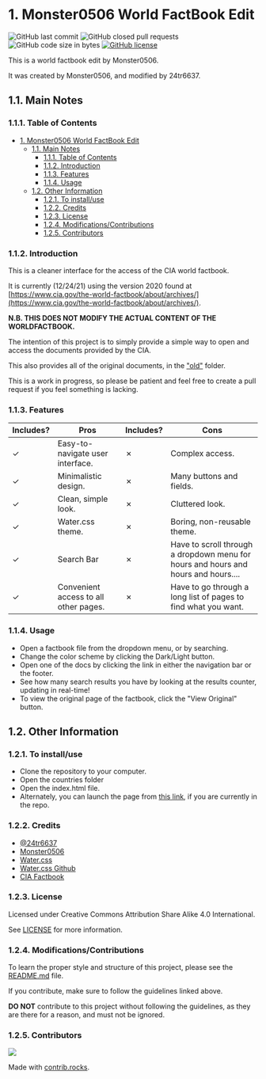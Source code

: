 # 1. Monster0506 World FactBook Edit

![GitHub last commit](https://img.shields.io/github/last-commit/monster0506/factBook) ![GitHub closed pull requests](https://img.shields.io/github/issues-pr-closed-raw/monster0506/factBook) ![GitHub code size in bytes](https://img.shields.io/github/languages/code-size/monster0506/factBook) [![GitHub license](https://img.shields.io/github/license/monster0506/factBook)](https://github.com/Monster0506/factBook/blob/master/LICENSE)

This is a world factbook edit by Monster0506.

It was created by Monster0506, and modified by 24tr6637.

## 1.1. Main Notes

### 1.1.1. Table of Contents

- [1. Monster0506 World FactBook Edit](#1-monster0506-world-factbook-edit)
  - [1.1. Main Notes](#11-main-notes)
    - [1.1.1. Table of Contents](#111-table-of-contents)
    - [1.1.2. Introduction](#112-introduction)
    - [1.1.3. Features](#113-features)
    - [1.1.4. Usage](#114-usage)
  - [1.2. Other Information](#12-other-information)
    - [1.2.1. To install/use](#121-to-installuse)
    - [1.2.2. Credits](#122-credits)
    - [1.2.3. License](#123-license)
    - [1.2.4. Modifications/Contributions](#124-modificationscontributions)
    - [1.2.5. Contributors](#125-contributors)

### 1.1.2. Introduction

This is a cleaner interface for the access of the CIA world factbook.

It is currently (12/24/21) using the version 2020 found at [https://www.cia.gov/the-world-factbook/about/archives/](https://www.cia.gov/the-world-factbook/about/archives/).

__N.B. THIS DOES NOT MODIFY THE ACTUAL CONTENT OF THE WORLDFACTBOOK.__

The intention of this project is to simply provide a simple way to open and access the documents provided by the CIA.

This also provides all of the original documents, in the ["old"](old/) folder.

This is a work in progress, so please be patient and feel free to create a pull request if you feel something is lacking.

### 1.1.3. Features

| Includes?      | Pros  |             Includes?          | Cons  |
|--- |--- |---                     |--- |
|✓   | Easy-to-navigate user interface.  |✗  | Complex access.  |
|✓   | Minimalistic design.           |✗  | Many buttons and fields.  |
|✓   | Clean, simple look.               |✗  | Cluttered look.  |
|✓   | Water.css theme.                  |✗  | Boring, non-reusable theme.  |
|✓   | Search Bar                       |✗  | Have to scroll through a dropdown  menu for hours and hours and hours and hours....  |
|✓      | Convenient access to all other pages. |✗ | Have to go through a long list of pages to find what you want.  |

### 1.1.4. Usage

- Open a factbook file from the dropdown menu, or by searching.
- Change the color scheme by clicking the Dark/Light button.
- Open one of the docs by clicking the link in either the navigation bar or the footer.
- See how many search results you have by looking at the results counter, updating in real-time!
- To view the original page of the factbook, click the "View Original" button.

## 1.2. Other Information

### 1.2.1. To install/use

- Clone the repository to your computer.
- Open the countries folder
- Open the index.html file.
- Alternately, you can launch the page from [this link](countries/index.html), if you are currently in the repo.

### 1.2.2. Credits

- [@24tr6637](https://github.com/24tr6637)
- [Monster0506](https://github.com/Monster0506)
- [Water.css](https://watercss.kognise.dev)
- [Water.css Github](https://github.com/kognise/water.css)
- [CIA Factbook](https://www.cia.gov/the-world-factbook)

### 1.2.3. License

Licensed under Creative Commons Attribution Share Alike 4.0 International.

See [LICENSE](LICENSE) for more information.

### 1.2.4. Modifications/Contributions

To learn the proper style and structure of this project, please see the [README.md](style/README.md) file.

If you contribute, make sure to follow the guidelines linked above.

__DO NOT__ contribute to this project without following the guidelines, as they are there for a reason, and must not be ignored.

### 1.2.5. Contributors

[<img src="https://contrib.rocks/image?repo=monster0506/factBook" />](https://github.com/monster0506/factBook/graphs/contributors)

Made with [contrib.rocks](https://contrib.rocks).
